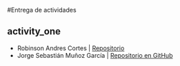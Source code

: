 #Entrega de actividades

## activity_one
- Robinson Andres Cortes | [Repositorio](URL_del_repo)
- Jorge Sebastián Muñoz García | [Repositorio en GitHub](https://github.com/sebasmzg/php-session)
